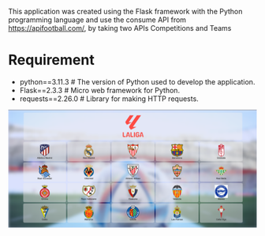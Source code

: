 This application was created using the Flask framework with the Python programming language
and use the consume API from https://apifootball.com/, by taking two APIs Competitions and Teams
# Requirement
- python==3.11.3                    # The version of Python used to develop the application.
- Flask==2.3.3                      # Micro web framework for Python.
- requests==2.26.0                  # Library for making HTTP requests.

![Alt text](https://github.com/chairulimamizaaz/IAE-Team-LaLiga/blob/main/static/Cuplikan%20layar%202024-03-27%20075918.png)
